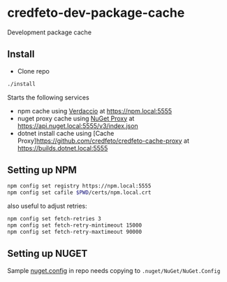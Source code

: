 # credfeto-dev-package-cache
Development package cache

## Install

* Clone repo

```bash
./install
```

Starts the following services
* npm cache using [Verdaccio](https://verdaccio.org/) at https://npm.local:5555
* nuget proxy cache using [NuGet Proxy](https://github.com/credfeto/credfeto-nuget-proxy) at https://api.nuget.local:5555/v3/index.json 
* dotnet install cache using [Cache Proxy]https://github.com/credfeto/credfeto-cache-proxy at https://builds.dotnet.local:5555

## Setting up NPM

```bash
npm config set registry https://npm.local:5555
npm config set cafile $PWD/certs/npm.local.crt
```

also useful to adjust retries:

```bash
npm config set fetch-retries 3
npm config set fetch-retry-mintimeout 15000
npm config set fetch-retry-maxtimeout 90000
```

## Setting up NUGET

Sample [nuget.config](nuget.config) in repo needs copying to `.nuget/NuGet/NuGet.Config` 


 
